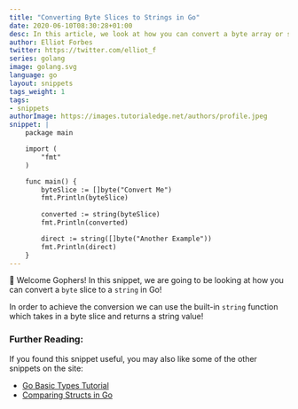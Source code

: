 ```yaml
---
title: "Converting Byte Slices to Strings in Go"
date: 2020-06-10T08:30:28+01:00
desc: In this article, we look at how you can convert a byte array or slice in Go to a string value.
author: Elliot Forbes
twitter: https://twitter.com/elliot_f
series: golang
image: golang.svg
language: go
layout: snippets
tags_weight: 1
tags:
- snippets
authorImage: https://images.tutorialedge.net/authors/profile.jpeg
snippet: |
    package main

    import (
        "fmt"
    )

    func main() {
        byteSlice := []byte("Convert Me")
        fmt.Println(byteSlice)
        
        converted := string(byteSlice)
        fmt.Println(converted)

        direct := string([]byte("Another Example"))
        fmt.Println(direct)
    }
---
```


👋 Welcome Gophers! In this snippet, we are going to be looking at how you can convert a `byte` slice to a `string` in Go!

In order to achieve the conversion we can use the built-in `string` function which takes in a byte slice and returns a string value!

### Further Reading:

If you found this snippet useful, you may also like some of the other snippets on the site:

* [Go Basic Types Tutorial](/golang/go-basic-types-tutorial/)
* [Comparing Structs in Go](/golang/snippets/comparing-structs-in-go/)
